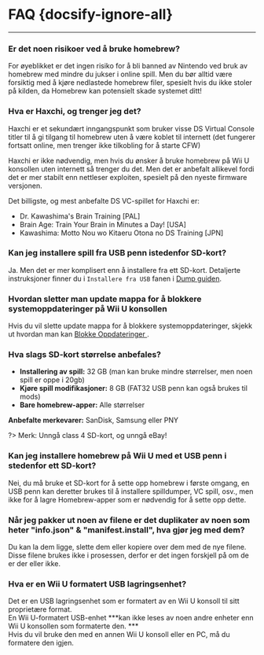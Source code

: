 # FAQ {docsify-ignore-all}
---
### Er det noen risikoer ved å bruke homebrew?

For øyeblikket er det ingen risiko for å bli banned av Nintendo ved bruk av homebrew med mindre du jukser i online spill. Men du bør alltid være forsiktig med å kjøre nedlastede homebrew filer, spesielt hvis du ikke stoler på kilden, da Homebrew kan potensielt skade systemet ditt!

### Hva er Haxchi, og trenger jeg det?

Haxchi er et sekundært inngangspunkt som bruker visse DS Virtual Console titler til å gi tilgang til homebrew uten å være koblet til internett (det fungerer fortsatt online, men trenger ikke tilkobling for å starte CFW)

Haxchi er ikke nødvendig, men hvis du ønsker å bruke homebrew på Wii U konsollen uten internett så trenger du det. Men det er anbefalt allikevel fordi det er mer stabilt enn nettleser exploiten, spesielt på den nyeste firmware versjonen.

Det billigste, og mest anbefalte DS VC-spillet for Haxchi er:
 - Dr. Kawashima's Brain Training [PAL]
 - Brain Age: Train Your Brain in Minutes a Day! [USA]
 - Kawashima: Motto Nou wo Kitaeru Otona no DS Training [JPN]

### Kan jeg installere spill fra USB penn istedenfor SD-kort?

Ja. Men det er mer komplisert enn å installere fra ett SD-kort. Detaljerte instruksjoner finner du i `Installere fra USB` fanen i [Dump guiden](dump-games).

### Hvordan sletter man update mappa for å blokkere systemoppdateringer på Wii U konsollen

Hvis du vil slette update mappa for å blokkere systemoppdateringer, skjekk ut hvordan man kan [Blokke Oppdateringer ](block-updates).

### Hva slags SD-kort størrelse anbefales?

 - **Installering av spill:** 32 GB (man kan bruke mindre størrelser, men noen spill er oppe i 20gb)
 - **Kjøre spill modifikasjoner:** 8 GB (FAT32 USB penn kan også brukes til mods)
 - **Bare homebrew-apper:** Alle størrelser

**Anbefalte merkevarer:** SanDisk, Samsung eller PNY

?> Merk: Unngå class 4 SD-kort, og unngå eBay!

### Kan jeg installere homebrew på Wii U med et USB penn i stedenfor ett SD-kort?

Nei, du må bruke et SD-kort for å sette opp homebrew i første omgang, en USB penn kan deretter brukes til å installere spilldumper, VC spill, osv., men ikke for å lagre Homebrew-apper som er nødvendig for å sette opp dette.

### Når jeg pakker ut noen av filene er det duplikater av noen som heter "info.json" & "manifest.install", hva gjør jeg med dem?

Du kan la dem ligge, slette dem eller kopiere over dem med de nye filene. Disse filene brukes ikke i prosessen, derfor er det ingen forskjell på om de er der eller ikke.

### Hva er en Wii U formatert USB lagringsenhet?

Det er en USB lagringsenhet som er formatert av en Wii U konsoll til sitt proprietære format.  
En Wii U-formatert USB-enhet ***kan ikke leses av noen andre enheter enn Wii U konsollen som formaterte den. ***   
Hvis du vil bruke den med en annen Wii U konsoll eller en PC, må du formatere den igjen.